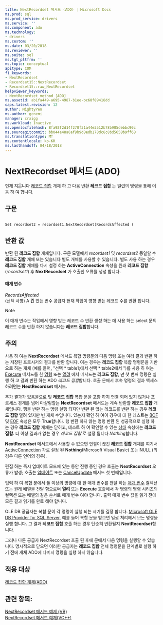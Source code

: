 ```yaml
---
title: NextRecordset 메서드 (ADO) | Microsoft Docs
ms.prod: sql
ms.prod_service: drivers
ms.service: ''
ms.component: ado
ms.technology:
- drivers
ms.custom: ''
ms.date: 03/20/2018
ms.reviewer: ''
ms.suite: sql
ms.tgt_pltfrm: ''
ms.topic: conceptual
apitype: COM
f1_keywords:
- NextRecordset
- Recordset15::NextRecordset
- Recordset15::raw_NextRecordset
helpviewer_keywords:
- NextRecordset method [ADO]
ms.assetid: ab1fa449-a695-4987-b1ee-bc68f89418dd
caps.latest.revision: 12
author: MightyPen
ms.author: genemi
manager: craigg
ms.workload: Inactive
ms.openlocfilehash: 8fa92f2d14f270f31a44e3512b78b905debbc90c
ms.sourcegitcommit: bb044a48a6af9b9d8edb178dc8c8bd5658b9ff68
ms.translationtype: MT
ms.contentlocale: ko-KR
ms.lasthandoff: 04/18/2018
---
```

# <a name="nextrecordset-method-ado"></a>NextRecordset 메서드 (ADO)
현재 지웁니다 [레코드 집합](../../../ado/reference/ado-api/recordset-object-ado.md) 개체 하 고 다음 반환 **레코드 집합** 는 일련의 명령을 통해 이동 하 여 합니다.  
  
## <a name="syntax"></a>구문  
  
```  
  
Set recordset2 = recordset1.NextRecordset(RecordsAffected )  
```  
  
## <a name="return-value"></a>반환 값  
 반환 된 **레코드 집합** 개체입니다. 구문 모델에서 *recordset1* 및 *recordset2* 동일할 수 **레코드 집합** 개체 또는 있습니다 별도 개체를 사용할 수 있습니다. 별도 사용 하는 경우 **레코드 집합** 개체를 다시 설정 하는 **ActiveConnection** 속성을 원래 **레코드 집합** (*recordset1*) 후 **NextRecordset** 가 호출한 오류를 생성 합니다.  
  
#### <a name="parameters"></a>매개 변수  
 *RecordsAffected*  
 (선택 사항) A **긴** 있는 변수 공급자 현재 작업이 영향 받는 레코드 수를 반환 합니다.  
  
> [!NOTE]
>  이 매개 변수는 작업에서 영향 받는 레코드 수 반환 생성 하는 데 사용 하는 select 문의 레코드 수를 반환 하지 않습니다는 **레코드 집합**합니다.  
  
## <a name="remarks"></a>주의  
 사용 하 여는 **NextRecordset** 메서드 복합 명령문의 다음 명령 또는 여러 결과 반환 하는 저장된 프로시저의 결과를 반환 합니다. 여는 경우는 **레코드 집합** 복합 명령문을 기반으로 하는 개체 (예를 들어, "선택 \* table1;에서 선택 \* table2에서 ")를 사용 하 여는 [Execute](../../../ado/reference/ado-api/execute-method-ado-command.md) 메서드를 한 [명령](../../../ado/reference/ado-api/command-object-ado.md) 또는 [열려](../../../ado/reference/ado-api/open-method-ado-recordset.md) 에서 메서드는 **레코드 집합**, 만 첫 번째 명령은 실행 하 고 결과 반환 하는 ADO *레코드 집합*합니다. 호출 문에서 후속 명령의 결과 액세스 하려면는 **NextRecordset** 메서드.  
  
 추가 결과가 있음을으로 및 **레코드 집합** 복합 문을 포함 하지 연결 되어 있지 않거나 프로세스 경계를 넘어 마샬링할는 **NextRecordset** 메서드는 계속 반환할 **레코드 집합** 개체입니다. 행을 반환 하는 명령 실행 되지만 반환 된 없는 레코드를 반환 하는 경우 **레코드 집합** 열려 있지만 빈 개체 수입니다. 있는지 확인 하 여이 경우에 대 한 테스트는 [BOF](../../../ado/reference/ado-api/bof-eof-properties-ado.md) 및 [EOF](../../../ado/reference/ado-api/bof-eof-properties-ado.md) 속성은 모두 **True**합니다. 행 반환 하지 않는 명령 반환 된 성공적으로 실행 하는 경우 **레코드 집합** 개체는 닫히고, 테스트 하 여 확인할 수 있는 [상태](../../../ado/reference/ado-api/state-property-ado.md) 속성에는 **레코드 집합**. 더 이상 결과가 없는 경우 *레코드 집합* 로 설정 됩니다 *Nothing*합니다.  
  
 **NextRecordset** 메서드에서 사용할 수 없으면 연결이 끊긴 **레코드 집합** 개체를 여기서 [ActiveConnection](../../../ado/reference/ado-api/activeconnection-property-ado.md) 가로 설정 된 **Nothing**(Microsoft Visual Basic) 또는 NULL (의 경우 다른 언어의 경우).  
  
 편집 하는 즉시 업데이트 모드에 있는 동안 진행 중인 경우 호출는 **NextRecordset** 오류가 발생; 호출는 [업데이트](../../../ado/reference/ado-api/update-method.md) 또는 [CancelUpdate](../../../ado/reference/ado-api/cancelupdate-method-ado.md) 메서드 첫 번째입니다.  
  
 입력 하 여 복합 문에서 둘 이상의 명령에 대 한 매개 변수를 전달 하는 [매개 변수](../../../ado/reference/ado-api/parameters-collection-ado.md) 컬렉션 또는 원래 배열을 전달 함으로써 **열려** 또는 **Execute** 호출에서 각 명령의 명령 시리즈의 컬렉션 또는 배열의 같은 순서로 매개 변수 여야 합니다. 출력 매개 변수 값을 읽기 전에 모든 결과 읽기를 완료 해야 합니다.  
  
 OLE DB 공급자는 복합 문이 각 명령이 실행 되는 시기를 결정 합니다. [Microsoft OLE DB Provider for SQL Server](../../../ado/guide/appendixes/microsoft-ole-db-provider-for-sql-server.md), 예를 들어 복합 문을 받으면 일괄 처리에서 모든 명령을 실행 합니다. 그 결과 **레코드 집합** 호출 하는 경우 단순히 반환될지 **NextRecordset**합니다.  
  
 그러나 다른 공급자 NextRecordset 호출 된 후에 문에서 다음 명령을 실행할 수 있습니다. 명시적으로 닫으면 이러한 공급자는 **레코드 집합** 전체 명령문을 단계별로 실행 하기 전에 개체 ADO에 나머지 명령을 실행 하지 않습니다.  
  
## <a name="applies-to"></a>적용 대상  
 [레코드 집합 개체(ADO)](../../../ado/reference/ado-api/recordset-object-ado.md)  
  
## <a name="see-also"></a>관련 항목:  
 [NextRecordset 메서드 예제 (VB)](../../../ado/reference/ado-api/nextrecordset-method-example-vb.md)   
 [NextRecordset 메서드 예제(VC++)](../../../ado/reference/ado-api/nextrecordset-method-example-vc.md)   
